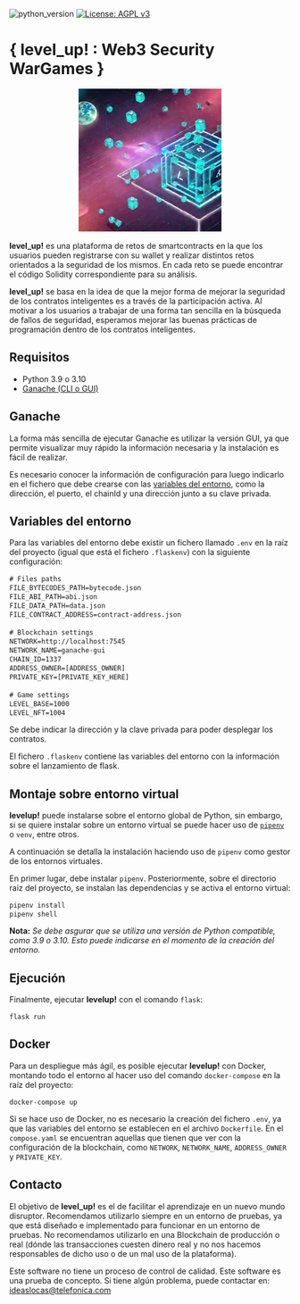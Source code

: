 ![ [python_version](https://img.shields.io/badge/python-3.9%20%7C%203.10-blue) ](https://img.shields.io/badge/python-3.9%20%7C%203.10-blue)
[![License: AGPL v3](https://img.shields.io/badge/License-AGPL%20v3-blue.svg)](https://www.gnu.org/licenses/agpl-3.0)

# { level_up! : Web3 Security WarGames }

<p align="center">
  <img src="./static/img/blockchain.jpeg" alt="image" width="256"/>
</p>


**level_up!** es una plataforma de retos de smartcontracts en la que los usuarios pueden registrarse con su wallet y realizar distintos retos orientados a la seguridad de los mismos. En cada reto se puede encontrar el código Solidity correspondiente para su análisis.

**level_up!** se basa en la idea de que la mejor forma de mejorar la seguridad de los contratos inteligentes es a través de la participación activa. Al motivar a los usuarios a trabajar de una forma tan sencilla en la búsqueda de fallos de seguridad, esperamos mejorar las buenas prácticas de programación dentro de los contratos inteligentes.

## Requisitos
- Python 3.9 o 3.10
- [Ganache (CLI o GUI)](https://trufflesuite.com/ganache/)

## Ganache
La forma más sencilla de ejecutar Ganache es utilizar la versión GUI, ya que permite visualizar muy rápido la información necesaria y la instalación es fácil de realizar.

Es necesario conocer la información de configuración para luego indicarlo en el fichero que debe crearse con las [variables del entorno](#variables-del-entorno), como la dirección, el puerto, el chainId y una dirección junto a su clave privada.

## Variables del entorno

Para las variables del entorno debe existir un fichero llamado `.env` en la raíz del proyecto (igual que está el fichero `.flaskenv`) con la siguiente configuración:

```
# Files paths
FILE_BYTECODES_PATH=bytecode.json
FILE_ABI_PATH=abi.json
FILE_DATA_PATH=data.json
FILE_CONTRACT_ADDRESS=contract-address.json

# Blockchain settings
NETWORK=http://localhost:7545
NETWORK_NAME=ganache-gui
CHAIN_ID=1337
ADDRESS_OWNER=[ADDRESS_OWNER]
PRIVATE_KEY=[PRIVATE_KEY_HERE]

# Game settings
LEVEL_BASE=1000
LEVEL_NFT=1004
```

Se debe indicar la dirección y la clave privada para poder desplegar los contratos.

El fichero `.flaskenv` contiene las variables del entorno con la información sobre el lanzamiento de flask.

## Montaje sobre entorno virtual

**levelup!** puede instalarse sobre el entorno global de Python, sin embargo, si se quiere instalar sobre un entorno virtual se puede hacer uso de [`pipenv`](https://pipenv-es.readthedocs.io/es/latest/) o `venv`, entre otros.

A continuación se detalla la instalación haciendo uso de `pipenv` como gestor de los entornos virtuales.

En primer lugar, debe instalar `pipenv`. Posteriormente, sobre el directorio raiz del proyecto, se instalan las dependencias y se activa el entorno virtual:
```
pipenv install
pipenv shell
```

**Nota:** *Se debe asgurar que se utiliza una versión de Python compatible, como 3.9 o 3.10. Esto puede indicarse en el momento de la creación del entorno.*

## Ejecución

Finalmente, ejecutar **levelup!** con el comando `flask`:
```
flask run
```

## Docker

Para un despliegue más ágil, es posible ejecutar **levelup!** con Docker, montando todo el entorno al hacer uso del comando `docker-compose` en la raíz del proyecto:
```
docker-compose up
```
Si se hace uso de Docker, no es necesario la creación del fichero `.env`, ya que las variables del entorno se establecen en el archivo `Dockerfile`. En el `compose.yaml` se encuentran aquellas que tienen que ver con la configuración de la blockchain, como `NETWORK`, `NETWORK_NAME`, `ADDRESS_OWNER` y `PRIVATE_KEY`.

## Contacto

El objetivo de **level_up!** es el de facilitar el aprendizaje en un nuevo mundo disruptor. Recomendamos utilizarlo siempre en un entorno de pruebas, ya que está diseñado e implementado para funcionar en un entorno de pruebas. No recomendamos utilizarlo en una Blockchain de producción o real (dónde las transacciones cuesten dinero real y no nos hacemos responsables de dicho uso o de un mal uso de la plataforma).

Este software no tiene un proceso de control de calidad. Este software es una prueba de concepto. Si tiene algún problema, puede contactar en: ideaslocas@telefonica.com


